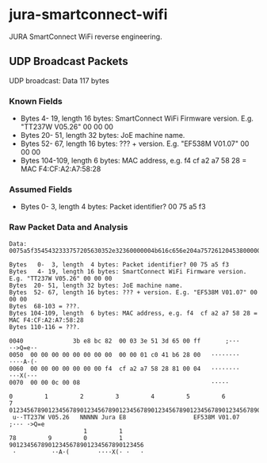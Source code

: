 # jura-smartconnect-wifi
JURA SmartConnect WiFi reverse engineering.

## UDP Broadcast Packets

UDP broadcast: Data 117 bytes

### Known Fields

* Bytes   4- 19, length 16 bytes: SmartConnect WiFi Firmware version. E.g. "TT237W V05.26" 00 00 00
* Bytes  20- 51, length 32 bytes: JoE machine name.
* Bytes  52- 67, length 16 bytes: ??? + version. E.g. "EF538M V01.07" 00 00 00
* Bytes 104-109, length  6 bytes: MAC address, e.g. f4  cf a2 a7 58 28 = MAC F4:CF:A2:A7:58:28

### Assumed Fields

* Bytes   0-  3, length  4 bytes: Packet identifier? 00 75 a5 f3

### Raw Packet Data and Analysis

```
Data: 0075a5f3545432333757205630352e32360000004b616c656e204a757261204538000000…

Bytes   0-  3, length  4 bytes: Packet identifier? 00 75 a5 f3
Bytes   4- 19, length 16 bytes: SmartConnect WiFi Firmware version. E.g. "TT237W V05.26" 00 00 00
Bytes  20- 51, length 32 bytes: JoE machine name.
Bytes  52- 67, length 16 bytes: ??? + version. E.g. "EF538M V01.07" 00 00 00
Bytes  68-103 = ???.
Bytes 104-109, length  6 bytes: MAC address, e.g. f4  cf a2 a7 58 28 = MAC F4:CF:A2:A7:58:28
Bytes 110-116 = ???.

0040              3b e8 bc 82  00 03 3e 51 3d 65 00 ff       ;··· ··>Q=e··
0050  00 00 00 00 00 00 00 00  00 00 01 c0 41 b6 28 00   ········ ····A·(·
0060  00 00 00 00 00 00 00 f4  cf a2 a7 58 28 81 00 04   ········ ···X(···
0070  00 00 0c 00 08                                     ·····

0         1         2         3         4         5         6         7
0123456789012345678901234567890123456789012345678901234567890123456789012345678
 u··TT237W V05.26   NNNNN Jura E8                   EF538M V01.07   ;··· ·>Q=e 
                     1         1 
78         9         0         1
90123456789012345678901234567890123456
 ·          ··A·(        ····X(· ·   ·
```

